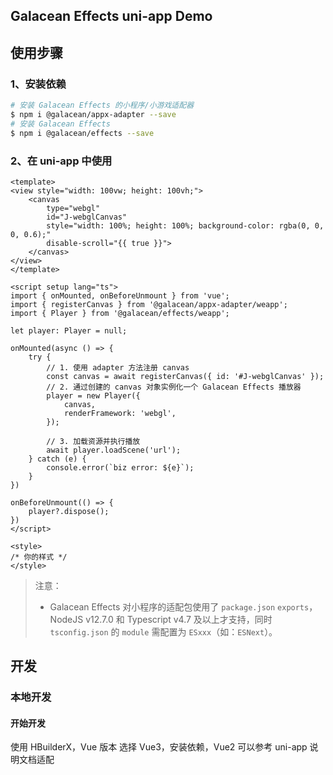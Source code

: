 ## Galacean Effects uni-app Demo

## 使用步骤

### 1、安装依赖

``` bash
# 安装 Galacean Effects 的小程序/小游戏适配器
$ npm i @galacean/appx-adapter --save
# 安装 Galacean Effects
$ npm i @galacean/effects --save
```

### 2、在 uni-app 中使用

```vue
<template>
<view style="width: 100vw; height: 100vh;">
    <canvas
        type="webgl"
        id="J-webglCanvas"
        style="width: 100%; height: 100%; background-color: rgba(0, 0, 0, 0.6);"
        disable-scroll="{{ true }}">
    </canvas>
</view>
</template>

<script setup lang="ts">
import { onMounted, onBeforeUnmount } from 'vue';
import { registerCanvas } from '@galacean/appx-adapter/weapp';
import { Player } from '@galacean/effects/weapp';

let player: Player = null;

onMounted(async () => {
    try {
        // 1. 使用 adapter 方法注册 canvas
        const canvas = await registerCanvas({ id: '#J-webglCanvas' });
        // 2. 通过创建的 canvas 对象实例化一个 Galacean Effects 播放器
        player = new Player({
            canvas,
            renderFramework: 'webgl',
        });

        // 3. 加载资源并执行播放
        await player.loadScene('url');
    } catch (e) {
        console.error(`biz error: ${e}`);
    }
})

onBeforeUnmount(() => {
    player?.dispose();
})
</script>

<style>
/* 你的样式 */
</style>
```

> 注意：
> - Galacean Effects 对小程序的适配包使用了 `package.json` `exports`，NodeJS v12.7.0 和 Typescript v4.7 及以上才支持，同时 `tsconfig.json` 的 `module` 需配置为 `ESxxx`（如：`ESNext`）。

## 开发

### 本地开发

#### 开始开发

使用 HBuilderX，Vue 版本 选择 Vue3，安装依赖，Vue2 可以参考 uni-app 说明文档适配
